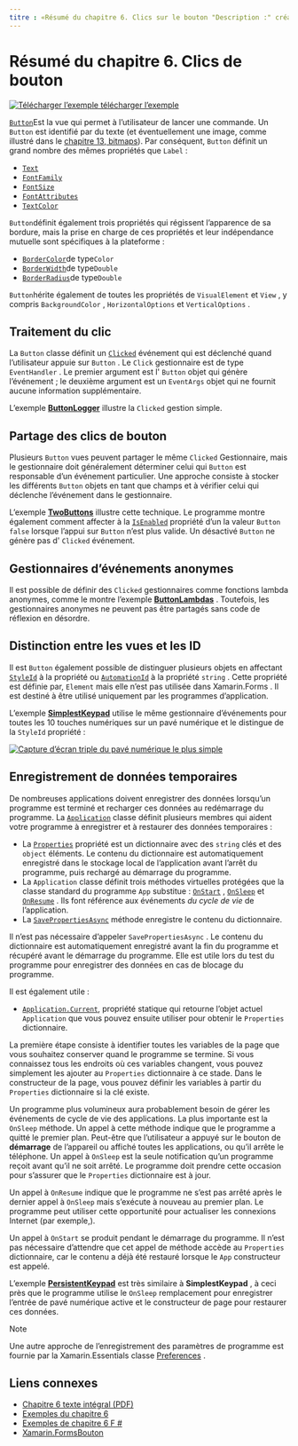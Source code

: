 ```yaml
---
titre : «Résumé du chapitre 6. Clics sur le bouton "Description :" création d’Mobile Apps avec Xamarin.Forms : Résumé du chapitre 6. Clics de bouton "ms. Prod : xamarin ms. Technology : xamarin-Forms ms. AssetID : D4F9C429-A6CF-40FA-AC68-3F149307A5F9 auteur : davidbritch ms. Author : dabritch ms. Date : 07/18/2018 No-Loc : [ Xamarin.Forms , Xamarin.Essentials ]
---
```


# <a name="summary-of-chapter-6-button-clicks"></a>Résumé du chapitre 6. Clics de bouton

[![Télécharger ](~/media/shared/download.png) l’exemple télécharger l’exemple](https://github.com/xamarin/xamarin-forms-book-samples/tree/master/Chapter06)

[`Button`](xref:Xamarin.Forms.Button)Est la vue qui permet à l’utilisateur de lancer une commande. Un `Button` est identifié par du texte (et éventuellement une image, comme illustré dans le [chapitre 13, bitmaps](chapter13.md)). Par conséquent, `Button` définit un grand nombre des mêmes propriétés que `Label` :

- [`Text`](xref:Xamarin.Forms.Button.Text)
- [`FontFamily`](xref:Xamarin.Forms.Button.FontFamily)
- [`FontSize`](xref:Xamarin.Forms.Button.FontSize)
- [`FontAttributes`](xref:Xamarin.Forms.Button.FontAttributes)
- [`TextColor`](xref:Xamarin.Forms.Button.TextColor)

`Button`définit également trois propriétés qui régissent l’apparence de sa bordure, mais la prise en charge de ces propriétés et leur indépendance mutuelle sont spécifiques à la plateforme :

- [`BorderColor`](xref:Xamarin.Forms.Button.BorderColor)de type`Color`
- [`BorderWidth`](xref:Xamarin.Forms.Button.BorderWidth)de type`Double`
- [`BorderRadius`](xref:Xamarin.Forms.Button.BorderRadius)de type`Double`

`Button`hérite également de toutes les propriétés de `VisualElement` et `View` , y compris `BackgroundColor` , `HorizontalOptions` et `VerticalOptions` .

## <a name="processing-the-click"></a>Traitement du clic

La `Button` classe définit un [`Clicked`](xref:Xamarin.Forms.Button.Clicked) événement qui est déclenché quand l’utilisateur appuie sur `Button` . Le `Click` gestionnaire est de type `EventHandler` . Le premier argument est l' `Button` objet qui génère l’événement ; le deuxième argument est un `EventArgs` objet qui ne fournit aucune information supplémentaire.

L’exemple [**ButtonLogger**](https://github.com/xamarin/xamarin-forms-book-samples/tree/master/Chapter06/ButtonLogger) illustre la `Clicked` gestion simple.

## <a name="sharing-button-clicks"></a>Partage des clics de bouton

Plusieurs `Button` vues peuvent partager le même `Clicked` Gestionnaire, mais le gestionnaire doit généralement déterminer celui qui `Button` est responsable d’un événement particulier. Une approche consiste à stocker les différents `Button` objets en tant que champs et à vérifier celui qui déclenche l’événement dans le gestionnaire.

L’exemple [**TwoButtons**](https://github.com/xamarin/xamarin-forms-book-samples/tree/master/Chapter06/TwoButtons) illustre cette technique. Le programme montre également comment affecter à la [`IsEnabled`](xref:Xamarin.Forms.VisualElement.IsEnabled) propriété d’un la valeur `Button` `false` lorsque l’appui sur `Button` n’est plus valide. Un désactivé `Button` ne génère pas d' `Clicked` événement.

## <a name="anonymous-event-handlers"></a>Gestionnaires d’événements anonymes

Il est possible de définir des `Clicked` gestionnaires comme fonctions lambda anonymes, comme le montre l’exemple [**ButtonLambdas**](https://github.com/xamarin/xamarin-forms-book-samples/tree/master/Chapter06/ButtonLambdas) . Toutefois, les gestionnaires anonymes ne peuvent pas être partagés sans code de réflexion en désordre.

## <a name="distinguishing-views-with-ids"></a>Distinction entre les vues et les ID

Il est `Button` également possible de distinguer plusieurs objets en affectant [`StyleId`](xref:Xamarin.Forms.Element.StyleId) à la propriété ou [`AutomationId`](xref:Xamarin.Forms.Element.AutomationId) à la propriété `string` . Cette propriété est définie par, `Element` mais elle n’est pas utilisée dans Xamarin.Forms . Il est destiné à être utilisé uniquement par les programmes d’application.

L’exemple [**SimplestKeypad**](https://github.com/xamarin/xamarin-forms-book-samples/tree/master/Chapter06/SimplestKeypad) utilise le même gestionnaire d’événements pour toutes les 10 touches numériques sur un pavé numérique et le distingue de la `StyleId` propriété :

[![Capture d’écran triple du pavé numérique le plus simple](images/ch06fg04-small.png "Calculatrice")](images/ch06fg04-large.png#lightbox "Calculatrice")

## <a name="saving-transient-data"></a>Enregistrement de données temporaires

De nombreuses applications doivent enregistrer des données lorsqu’un programme est terminé et recharger ces données au redémarrage du programme. La [`Application`](xref:Xamarin.Forms.Application) classe définit plusieurs membres qui aident votre programme à enregistrer et à restaurer des données temporaires :

- La [`Properties`](xref:Xamarin.Forms.Application.Properties) propriété est un dictionnaire avec des `string` clés et des `object` éléments. Le contenu du dictionnaire est automatiquement enregistré dans le stockage local de l’application avant l’arrêt du programme, puis rechargé au démarrage du programme.
- La `Application` classe définit trois méthodes virtuelles protégées que la classe standard du programme `App` substitue : [`OnStart`](xref:Xamarin.Forms.Application.OnStart) , [`OnSleep`](xref:Xamarin.Forms.Application.OnSleep) et [`OnResume`](xref:Xamarin.Forms.Application.OnResume) . Ils font référence aux événements *du cycle de vie* de l’application.
- La [`SavePropertiesAsync`](xref:Xamarin.Forms.Application.SavePropertiesAsync) méthode enregistre le contenu du dictionnaire.

Il n’est pas nécessaire d’appeler `SavePropertiesAsync` . Le contenu du dictionnaire est automatiquement enregistré avant la fin du programme et récupéré avant le démarrage du programme. Elle est utile lors du test du programme pour enregistrer des données en cas de blocage du programme.

Il est également utile :

- [`Application.Current`](xref:Xamarin.Forms.Application.Current), propriété statique qui retourne l’objet actuel `Application` que vous pouvez ensuite utiliser pour obtenir le `Properties` dictionnaire.

La première étape consiste à identifier toutes les variables de la page que vous souhaitez conserver quand le programme se termine. Si vous connaissez tous les endroits où ces variables changent, vous pouvez simplement les ajouter au `Properties` dictionnaire à ce stade. Dans le constructeur de la page, vous pouvez définir les variables à partir du `Properties` dictionnaire si la clé existe.

Un programme plus volumineux aura probablement besoin de gérer les événements de cycle de vie des applications. La plus importante est la `OnSleep` méthode. Un appel à cette méthode indique que le programme a quitté le premier plan. Peut-être que l’utilisateur a appuyé sur le bouton de **démarrage** de l’appareil ou affiché toutes les applications, ou qu’il arrête le téléphone. Un appel à `OnSleep` est la seule notification qu’un programme reçoit avant qu’il ne soit arrêté. Le programme doit prendre cette occasion pour s’assurer que le `Properties` dictionnaire est à jour.

Un appel à `OnResume` indique que le programme ne s’est pas arrêté après le dernier appel à `OnSleep` mais s’exécute à nouveau au premier plan. Le programme peut utiliser cette opportunité pour actualiser les connexions Internet (par exemple,).

Un appel à `OnStart` se produit pendant le démarrage du programme. Il n’est pas nécessaire d’attendre que cet appel de méthode accède au `Properties` dictionnaire, car le contenu a déjà été restauré lorsque le `App` constructeur est appelé.

L’exemple [**PersistentKeypad**](https://github.com/xamarin/xamarin-forms-book-samples/tree/master/Chapter06/PersistentKeypad) est très similaire à **SimplestKeypad** , à ceci près que le programme utilise le `OnSleep` remplacement pour enregistrer l’entrée de pavé numérique active et le constructeur de page pour restaurer ces données.

> [!NOTE]
> Une autre approche de l’enregistrement des paramètres de programme est fournie par la Xamarin.Essentials classe [Preferences](~/essentials/preferences.md) .

## <a name="related-links"></a>Liens connexes

- [Chapitre 6 texte intégral (PDF)](https://download.xamarin.com/developer/xamarin-forms-book/XamarinFormsBook-Ch06-Apr2016.pdf)
- [Exemples du chapitre 6](https://github.com/xamarin/xamarin-forms-book-samples/tree/master/Chapter06)
- [Exemples de chapitre 6 F #](https://github.com/xamarin/xamarin-forms-book-samples/tree/master/Chapter06/FS)
- [Xamarin.FormsBouton](~/xamarin-forms/user-interface/button.md)
